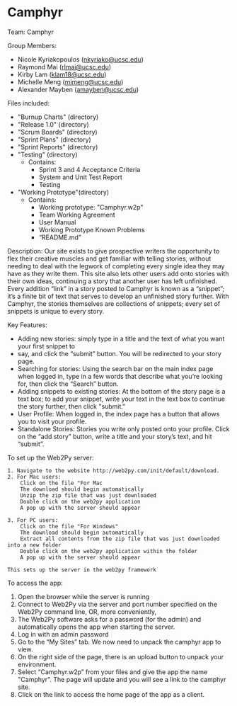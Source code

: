 ﻿# Camphyr
Team: Camphyr


Group Members:  
- Nicole Kyriakopoulos (nkyriako@ucsc.edu)    
- Raymond Mai (rlmai@ucsc.edu)  
- Kirby Lam (klam18@ucsc.edu)  
- Michelle Meng (mimeng@ucsc.edu)  
- Alexander Mayben (amayben@ucsc.edu)  


Files included:  
- "Burnup Charts"    (directory)
- "Release 1.0"      (directory)  
- "Scrum Boards"     (directory)  
- "Sprint Plans"     (directory)  
- "Sprint Reports"   (directory)  
- "Testing"	     (directory)  
  - Contains:  
    - Sprint 3 and 4 Acceptance Criteria  
    - System and Unit Test Report  
    - Testing  
- "Working Prototype"(directory)  
  - Contains:  
    - Working prototype: "Camphyr.w2p"  
    - Team Working Agreement  
    - User Manual  
    - Working Prototype Known Problems  
    - “README.md”  
	
	
Description: 
Our site exists to give prospective writers the opportunity to flex their creative muscles and get
familiar with telling stories, without needing to deal with the legwork of completing every single idea they may
have as they write them.  This site also lets other users add onto stories with their own ideas, continuing a story
that another user has left unfinished.  Every addition “link” in a story posted to Camphyr is known as a “snippet”;
it’s a finite bit of text that serves to develop an unfinished story further. With Camphyr, the stories themselves 
are collections of snippets; every set of snippets is unique to every story.
	
	
Key Features: 	
- Adding new stories: simply type in a title and the text of what you want your first snippet to
- say, and click the “submit” button.  You will be redirected to your story page.
- Searching for stories: Using the search bar on the main index page when logged in, type in a few
words that describe what you’re looking for, then click the “Search” button.
- Adding snippets to existing stories: At the bottom of the story page is a text box; to add your snippet,
write your text in the text box to continue the story further, then click "submit."
- User Profile: When logged in, the index page has a button that allows you to visit your profile. 
- Standalone Stories: Stories you write only posted onto your profile. Click on the “add story” button, 
write a title and your story’s text, and hit “submit”.
	
	
To set up the Web2Py server: 
	
	1. Navigate to the website http://web2py.com/init/default/download.
	2. For Mac users:
		Click on the file "For Mac
		The download should begin automatically
		Unzip the zip file that was just downloaded
		Double click on the web2py application
		A pop up with the server should appear
		
	3. For PC users:
		Click on the file "For Windows"
		The download should begin automatically
		Extract all contents from the zip file that was just downloaded into a new folder
		Double click on the web2py application within the folder
		A pop up with the server should appear
	
	This sets up the server in the web2py framework

To access the app:
1. Open the browser while the server is running 
2. Connect to Web2Py via the server and port number specified on the Web2Py command line, OR, more conveniently,
3. The Web2Py software asks for a password (for the admin) and automatically opens the app when starting the server.
4. Log in with an admin password 
5. Go to the “My Sites” tab. We now need to unpack the camphyr app to view.
6. On the right side of the page, there is an upload button to unpack your environment.
7. Select “Camphyr.w2p” from your files and give the app the name "Camphyr". The page will update and you will see a link to the camphyr site.
8. Click on the link to access the home page of the app as a client.
